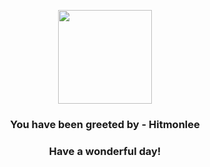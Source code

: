 <p align="center">
    <img src="https://raw.githubusercontent.com/PokeAPI/sprites/master/sprites/pokemon/106.png" width="150" height="150">
</p>
<h3 align="center">You have been greeted by - <b>Hitmonlee</b></h3>
<h3 align="center">Have a wonderful day!</h3>
